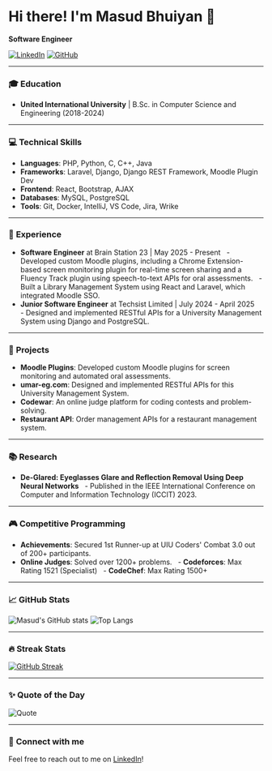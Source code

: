 # Hi there! I'm Masud Bhuiyan 👋
**Software Engineer**

[![LinkedIn](https://img.shields.io/badge/-Masud_Bhuiyan-blue?style=flat&logo=Linkedin&logoColor=white&link=https://www.linkedin.com/in/masud-bhuiyan-982624154)](https://www.linkedin.com/in/masud-bhuiyan-982624154)
[![GitHub](https://img.shields.io/badge/-Masudcse27-black?style=flat&logo=github&logoColor=white&link=https://github.com/Masudcse27)](https://github.com/Masudcse27)

---

### 🎓 **Education**
- **United International University** | B.Sc. in Computer Science and Engineering (2018-2024)

---

### 💻 **Technical Skills**
- **Languages**: PHP, Python, C, C++, Java
- **Frameworks**: Laravel, Django, Django REST Framework, Moodle Plugin Dev
- **Frontend**: React, Bootstrap, AJAX
- **Databases**: MySQL, PostgreSQL
- **Tools**: Git, Docker, IntelliJ, VS Code, Jira, Wrike

---

### 💼 **Experience**
- **Software Engineer** at Brain Station 23 | May 2025 - Present
  - Developed custom Moodle plugins, including a Chrome Extension-based screen monitoring plugin for real-time screen sharing and a Fluency Track plugin using speech-to-text APIs for oral assessments.
  - Built a Library Management System using React and Laravel, which integrated Moodle SSO.
- **Junior Software Engineer** at Techsist Limited | July 2024 - April 2025
  - Designed and implemented RESTful APIs for a University Management System using Django and PostgreSQL.

---

### 🚀 **Projects**
- **Moodle Plugins**: Developed custom Moodle plugins for screen monitoring and automated oral assessments.
- **umar-eg.com**: Designed and implemented RESTful APIs for this University Management System.
- **Codewar**: An online judge platform for coding contests and problem-solving.
- **Restaurant API**: Order management APIs for a restaurant management system.

---

### 📚 **Research**
- **De-Glared: Eyeglasses Glare and Reflection Removal Using Deep Neural Networks**
  - Published in the IEEE International Conference on Computer and Information Technology (ICCIT) 2023.

---

### 🎮 **Competitive Programming**
- **Achievements**: Secured 1st Runner-up at UIU Coders' Combat 3.0 out of 200+ participants.
- **Online Judges**: Solved over 1200+ problems.
  - **Codeforces**: Max Rating 1521 (Specialist)
  - **CodeChef**: Max Rating 1500+

---

### 📈 **GitHub Stats**
![Masud's GitHub stats](https://github-readme-stats.vercel.app/api?username=Masudcse27&show_icons=true&theme=radical)
![Top Langs](https://github-readme-stats.vercel.app/api/top-langs/?username=Masudcse27&layout=compact&theme=radical)

---

### 🔥 **Streak Stats**
[![GitHub Streak](https://streak-stats.demolab.com/?user=Masudcse27&theme=radical)](https://git.io/streak-stats)

---

### ✨ **Quote of the Day**
![Quote](https://quotes-github-readme.vercel.app/api?type=horizontal&theme=radical)

---

### 🌟 **Connect with me**
Feel free to reach out to me on [LinkedIn](https://www.linkedin.com/in/masud-bhuiyan-982624154/)!

